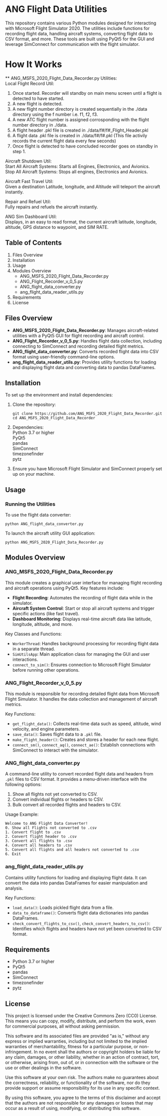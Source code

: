
# ANG Flight Data Utilities

This repository contains various Python modules designed for interacting with Microsoft Flight Simulator 2020. The utilities include functions for recording flight data, handling aircraft systems, converting flight data to CSV format, and more. These tools are built using PyQt5 for the GUI and leverage SimConnect for communication with the flight simulator.  

# How It Works
** ANG_MSFS_2020_Flight_Data_Recorder.py  Utilities:  
Local Flight Record Util:  
1. Once started. Recorder will standby on main menu screen until a flight is detected to have started.
2. A new flight is detected. 
3. A new flight number directory is created sequentially in the ./data directory using the f number i.e. f1, f2, f3.  
4. A new ATC flight number is assigned corrosponding with the flight number directory in ./data.
5. A flight header .pkl file is created in ./data/f#/f#_Flight_Header.pkl
6. A flight data .pkl file is created in ./data/f#/f#.pkl (This file activily records the current flight data every few seconds)
9. Once flight is detected to have concluded recorder goes on standby in step 1.  

Aircraft Shutdown Util:  
Start All Aircraft Systems: Starts all Engines, Electronics, and Avionics.  
Stop All Aircraft Systems: Stops all engines, Electronics and Avionics.  

Aircraft Fast Travel Util:  
Given a destination Latitude, longitude, and Altitude will teleport the aircraft instantly.  

Repair and Refuel Util:  
Fully repairs and refuels the aircraft instantly.  

ANG Sim Dashboard Util:  
Displays, in an easy to read format, the current aircraft latitude, longitude, altitude, GPS distance to waypoint, and SIM RATE.  



## Table of Contents

1. Files Overview
2. Installation
3. Usage
4. Modules Overview
   - ANG_MSFS_2020_Flight_Data_Recorder.py
   - ANG_Flight_Recorder_v_0_5.py
   - ANG_flight_data_converter.py
   - ang_flight_data_reader_utils.py
5. Requirements
6. License

## Files Overview

- **ANG_MSFS_2020_Flight_Data_Recorder.py**: Manages aircraft-related utilities with a PyQt5 GUI for flight recording and aircraft control.
- **ANG_Flight_Recorder_v_0_5.py**: Handles flight data collection, including connecting to SimConnect and recording detailed flight metrics.
- **ANG_flight_data_converter.py**: Converts recorded flight data into CSV format using user-friendly command-line options.
- **ang_flight_data_reader_utils.py**: Provides utility functions for loading and displaying flight data and converting data to pandas DataFrames.

## Installation

To set up the environment and install dependencies:

1. Clone the repository:
   ```
   git clone https://github.com/ANG_MSFS_2020_Flight_Data_Recorder.git
   cd ANG_MSFS_2020_Flight_Data_Recorder
   ```

2. Dependencies:  
   Python 3.7 or higher  
   PyQt5  
   pandas  
   SimConnect  
   timezonefinder  
   pytz  

3. Ensure you have Microsoft Flight Simulator and SimConnect properly set up on your machine.

## Usage

### Running the Utilities

To use the flight data converter:
```
python ANG_flight_data_converter.py
```

To launch the aircraft utility GUI application:
```
python ANG_MSFS_2020_Flight_Data_Recorder.py
```

## Modules Overview

### ANG_MSFS_2020_Flight_Data_Recorder.py

This module creates a graphical user interface for managing flight recording and aircraft operations using PyQt5. Key features include:

- **Flight Recording**: Automates the recording of flight data while in the simulator.
- **Aircraft System Control**: Start or stop all aircraft systems and trigger specific actions (like fast travel).
- **Dashboard Monitoring**: Displays real-time aircraft data like latitude, longitude, altitude, and more.

Key Classes and Functions:
- `WorkerThread`: Handles background processing for recording flight data in a separate thread.
- `SimUtilsApp`: Main application class for managing the GUI and user interactions.
- `connect_to_sim()`: Ensures connection to Microsoft Flight Simulator before running other operations.

### ANG_Flight_Recorder_v_0_5.py

This module is responsible for recording detailed flight data from Microsoft Flight Simulator. It handles the data collection and management of aircraft metrics.

Key Functions:
- `get_flight_data()`: Collects real-time data such as speed, altitude, wind velocity, and engine parameters.
- `save_data()`: Saves flight data to a `.pkl` file.
- `make_flight_header()`: Creates and stores a header for each new flight.
- `connect_sm()`, `connect_aq()`, `connect_ae()`: Establish connections with SimConnect to interact with the simulator.

### ANG_flight_data_converter.py

A command-line utility to convert recorded flight data and headers from `.pkl` files to CSV format. It provides a menu-driven interface with the following options:

1. Show all flights not yet converted to CSV.
2. Convert individual flights or headers to CSV.
3. Bulk convert all recorded flights and headers to CSV.

Usage Example:
```
Welcome to ANG Flight Data Converter!
0. Show all Flights not converted to .csv
1. Convert flight to .csv
2. Convert flight header to .csv
3. Convert all flights to .csv
4. Convert all headers to .csv
5. Convert all flights and all headers not converted to .csv
6. Exit
```

### ang_flight_data_reader_utils.py

Contains utility functions for loading and displaying flight data. It can convert the data into pandas DataFrames for easier manipulation and analysis.

Key Functions:
- `load_data()`: Loads pickled flight data from a file.
- `data_to_dataframe()`: Converts flight data dictionaries into pandas DataFrames.
- `check_convert_flights_to_csv()`, `check_convert_headers_to_csv()`: Identifies which flights and headers have not yet been converted to CSV format.

## Requirements

- Python 3.7 or higher
- PyQt5
- pandas
- SimConnect
- timezonefinder
- pytz

## License

This project is licensed under the Creative Commons Zero (CC0) License. This means you can copy, modify, distribute, and perform the work, even for commercial purposes, all without asking permission.

This software and its associated files are provided "as is," without any express or implied warranties, including but not limited to the implied warranties of merchantability, fitness for a particular purpose, or non-infringement. In no event shall the authors or copyright holders be liable for any claim, damages, or other liability, whether in an action of contract, tort, or otherwise, arising from, out of, or in connection with the software or the use or other dealings in the software.

Use this software at your own risk. The authors make no guarantees about the correctness, reliability, or functionality of the software, nor do they provide support or assume responsibility for its use in any specific context.

By using this software, you agree to the terms of this disclaimer and accept that the authors are not responsible for any damages or losses that may occur as a result of using, modifying, or distributing this software.
